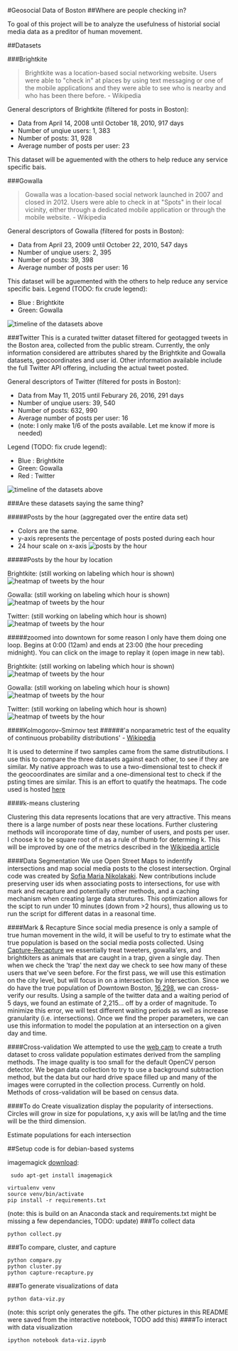 #Geosocial Data of Boston
##Where are people checking in?

To goal of this project will be to analyze the usefulness of historial social media data as a preditor of human movement. 


##Datasets

###Brightkite
> Brightkite was a location-based social networking website. Users were able to "check in" at places by using text messaging or one of the mobile applications and they were able to see who is nearby and who has been there before. - Wikipedia

General descriptors of Brightkite (filtered for posts in Boston): 
* Data from April 14, 2008 until October 18, 2010, 917 days
* Number of unqiue users: 1, 383
* Number of posts:       31, 928
* Average number of posts per user: 23

This dataset will be aguemented with the others to help reduce any service specific bais.

###Gowalla
> Gowalla was a location-based social network launched in 2007 and closed in 2012. Users were able to check in at "Spots" in their local vicinity, either through a dedicated mobile application or through the mobile website. - Wikipedia

General descriptors of Gowalla (filtered for posts in Boston): 
* Data from April 23, 2009 until October 22, 2010, 547 days
* Number of unqiue users: 2, 395
* Number of posts:       39, 398 
* Average number of posts per user: 16

This dataset will be aguemented with the others to help reduce any service specific bais.
Legend (TODO: fix crude legend):
* Blue : Brightkite
* Green: Gowalla

![timeline of the datasets above](/balawson/img/postsperdaysmall.png)

###Twitter
This is a curated twitter dataset filtered for geotagged tweets in the Boston area, collected from the public stream. Currently, the only information considered are attributes shared by the Brightkite and Gowalla datasets, geocoordinates and user id. Other information available include the full Twitter API offering, including the actual tweet posted. 

General descriptors of Twitter (filtered for posts in Boston): 
* Data from May 11, 2015 until Feburary 26, 2016, 291 days
* Number of unqiue users: 39, 540 
* Number of posts:       632, 990 
* Average number of posts per user: 16
* (note: I only make 1/6 of the posts available. Let me know if more is needed)

Legend (TODO: fix crude legend):
* Blue : Brightkite
* Green: Gowalla
* Red  : Twitter 


![timeline of the datasets above](/balawson/img/postsperday.png)


###Are these datasets saying the same thing?

#####Posts by the hour (aggregated over the entire data set)
* Colors are the same. 
* y-axis represents the percentage of posts posted during each hour
* 24 hour scale on x-axis
![posts by the hour](/balawson/img/postsbyhour.png)

#####Posts by the hour by location

Brightkite: (still working on labeling which hour is shown)
![heatmap of tweets by the hour](/balawson/notebooks/brightkite.gif)

Gowalla: (still working on labeling which hour is shown)
![heatmap of tweets by the hour](/balawson/notebooks/gowalla.gif)

Twitter: (still working on labeling which hour is shown)
![heatmap of tweets by the hour](/balawson/notebooks/twitter.gif)

#####zoomed into downtown
for some reason I only have them doing one loop. Begins at 0:00 (12am) and ends at 23:00 (the hour preceding midnight). You can click on the image to replay it (open image in new tab).

Brightkite: (still working on labeling which hour is shown)
![heatmap of tweets by the hour](/balawson/notebooks/brightkite_zoom.gif)

Gowalla: (still working on labeling which hour is shown)
![heatmap of tweets by the hour](/balawson/notebooks/gowalla_zoom.gif)

Twitter: (still working on labeling which hour is shown)
![heatmap of tweets by the hour](/balawson/notebooks/twitter_zoom.gif)


####Kolmogorov–Smirnov test
######'a nonparametric test of the equality of continuous probability distributions' - [Wikipedia](https://en.wikipedia.org/wiki/Kolmogorov%E2%80%93Smirnov_test)

It is used to determine if two samples came from the same distrutibutions. I use this to compare the three datasets against each other, to see if they are similar. My native approach was to use a two-dimensional test to check if the geocoordinates are similar and a one-dimensional test to check if the psting times are similar. This is an effort to quatify the heatmaps. The code used is hosted [here](http://cs.marlboro.edu/courses/spring2014/jims_tutorials/ahernandez/Apr_25.attachments/scic_stat_tests.py)


####k-means clustering

Clustering this data represents locations that are very attractive. This means there is a large number of posts near these locations. Further clustering methods will incoroporate time of day, number of users, and posts per user. I choose k to be square root of n as a rule of thumb for determing k. This will be improved by one of the metrics described in the [Wikipedia article](https://en.wikipedia.org/wiki/Determining_the_number_of_clusters_in_a_data_set)

####Data Segmentation
We use Open Street Maps to indentify intersections and map social media posts to the closest intersection. Orginal code was created by [Sofia Maria Nikolakaki](https://cs-people.bu.edu/smnikol). New contributions include preserving user ids when associating posts to intersections, for use with mark and recapture and potentially other methods, and a caching mechanism when creating large data strutures. This optimization allows for the scipt to run under 10 minutes (down from >2 hours), thus allowing us to run the script for different datas in a reasonal time.

####Mark & Recapture
Since social media presence is only a sample of true human movement in the wild, it will be useful to try to estimate what the true population is based on the social media posts collected. Using [Capture-Recapture](http://cs-people.bu.edu/lapets/591/s.php#1121b48a2e1040808d9538ff15ae342f) we essentially treat tweeters, gowalla'ers, and brightkiters as animals that are caught in a trap, given a single day. Then when we check the 'trap' the next day we check to see how many of these users that we've seen before. For the first pass, we will use this estimation on the city level, but will focus in on a intersection by intersection. Since we do have the true population of Downtown Boston, [16,298](http://archive.boston.com/yourtown/news/downtown/2011/04/census_data_downtown_populatio.html), we can cross-verify our results. Using a sample of the twitter data and a waiting period of 5 days, we found an estimate of 2,215... off by a order of magnitude. To minimize this error, we will test different waiting periods as well as increase granularity (i.e. intersections). Once we find the proper parameters, we can use this information to model the population at an intersection on a given day and time.  

####Cross-validation
We attempted to use the [web cam](http://www.bu.edu/av/alumni/marsh/image.jpg?1460605284161) to create a truth dataset to cross validate population estimates derived from the sampling methods. The image quality is too small for the default OpenCV person detector. We began data collection to try to use a background subtraction method, but the data but our hard drive space filled up and many of the images were corrupted in the collection process. Currently on hold. Methods of cross-validation will be based on census data.

####To do
Create visualization display the popularity of intersections. Circles will grow in size for populations, x,y axis will be lat/lng and the time will be the third dimension. 

Estimate populations for each intersection

##Setup
code is for debian-based systems

imagemagick [download](http://www.imagemagick.org/script/binary-releases.php):
```
 sudo apt-get install imagemagick
```

```
virtualenv venv
source venv/bin/activate
pip install -r requirements.txt
```
(note: this is build on an Anaconda stack and requirements.txt might be missing a few dependancies, TODO: update)
###To collect data
```
python collect.py
```
###To compare, cluster, and capture
```
python compare.py
python cluster.py
python capture-recapture.py
```
###To generate visualizations of data
```
python data-viz.py
```
(note: this script only generates the gifs. The other pictures in this README were saved from the interactive notebook, TODO add this)
####To interact with data visualization
```
ipython notebook data-viz.ipynb
```
